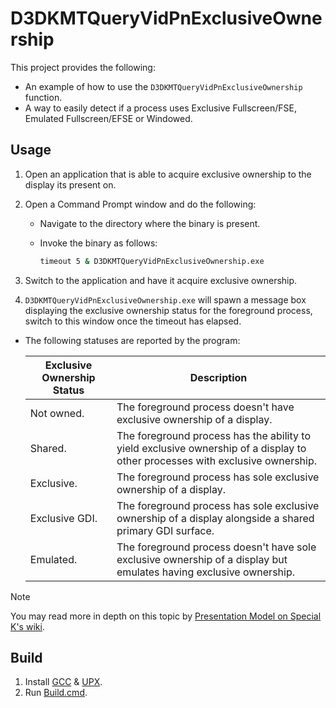 # D3DKMTQueryVidPnExclusiveOwnership
This project provides the following:
- An example of how to use the `D3DKMTQueryVidPnExclusiveOwnership` function.
- A way to easily detect if a process uses Exclusive Fullscreen/FSE, Emulated Fullscreen/EFSE or Windowed.

## Usage
1. Open an application that is able to acquire exclusive ownership to the display its present on.
2. Open a Command Prompt window and do the following:

    - Navigate to the directory where the binary is present.
    - Invoke the binary as follows:

        ```cmd
        timeout 5 & D3DKMTQueryVidPnExclusiveOwnership.exe
        ```
3. Switch to the application and have it acquire exclusive ownership.

4. `D3DKMTQueryVidPnExclusiveOwnership.exe` will spawn a message box displaying the exclusive ownership status for the foreground process, switch to this window once the timeout has elapsed.

- The following statuses are reported by the program:

    |Exclusive Ownership Status|Description|
    |-|-|
    |Not owned.|The foreground process doesn't have exclusive ownership of a display.|
    |Shared.|The foreground process has the ability to yield exclusive ownership of a display to other processes with exclusive ownership.|
    |Exclusive.|The foreground process has sole exclusive ownership of a display.|
    |Exclusive GDI.|The foreground process has sole exclusive ownership of a display alongside a shared primary GDI surface.|
    |Emulated.|The foreground process doesn't have sole exclusive ownership of a display but emulates having exclusive ownership.|

> [!NOTE]
> You may read more in depth on this topic by [Presentation Model on Special K's wiki](https://wiki.special-k.info/Presentation_Model).

## Build
1. Install [GCC](https://winlibs.com/) & [UPX](https://upx.github.io).
2. Run [Build.cmd](Build.cmd).